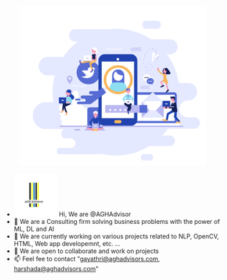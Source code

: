 <p align="center">
<img src="Socisl-Media.png" width="430">
</p>

- <img src = "AGHlogo.jpg" width="100"> Hi, We are @AGHAdvisor
- 👀 We are a Consulting firm solving business problems with the power of ML, DL and AI
- 🌱 We are currently working on various projects related to NLP, OpenCV, HTML, Web app developemnt, etc. ...
- 💞️ We are open to collaborate and work on projects
- 📫 Feel fee to contact "gayathri@aghadvisors.com, harshada@aghadvisors.com"

<!---
AGHAdvisor/AGHAdvisor is a ✨ special ✨ repository because its `README.md` (this file) appears on your GitHub profile.
You can click the Preview link to take a look at your changes.
--->
